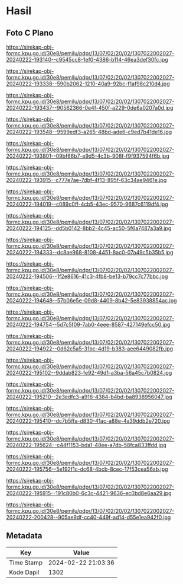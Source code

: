 # Hasil

## Foto C Plano

https://sirekap-obj-formc.kpu.go.id/30e8/pemilu/pdpr/13/07/02/20/02/1307022002027-20240222-193140--c9545cc8-1ef0-4386-b114-46ea3def30fc.jpg

https://sirekap-obj-formc.kpu.go.id/30e8/pemilu/pdpr/13/07/02/20/02/1307022002027-20240222-193338--590b2062-1210-40a9-92bc-f1af98c210d4.jpg

https://sirekap-obj-formc.kpu.go.id/30e8/pemilu/pdpr/13/07/02/20/02/1307022002027-20240222-193437--90562366-0e4f-450f-a229-0de6a0207a0d.jpg

https://sirekap-obj-formc.kpu.go.id/30e8/pemilu/pdpr/13/07/02/20/02/1307022002027-20240222-193548--9599edf3-a265-48bd-ade6-c9ed7b41de16.jpg

https://sirekap-obj-formc.kpu.go.id/30e8/pemilu/pdpr/13/07/02/20/02/1307022002027-20240222-193801--09bf66b7-e9d5-4c3b-908f-f9f937594f6b.jpg

https://sirekap-obj-formc.kpu.go.id/30e8/pemilu/pdpr/13/07/02/20/02/1307022002027-20240222-193915--c777e7ae-7dbf-4f13-895f-63c34ae9461e.jpg

https://sirekap-obj-formc.kpu.go.id/30e8/pemilu/pdpr/13/07/02/20/02/1307022002027-20240222-194019--c089c0ff-4cb5-43ec-9570-9687c6119df4.jpg

https://sirekap-obj-formc.kpu.go.id/30e8/pemilu/pdpr/13/07/02/20/02/1307022002027-20240222-194125--dd5b0142-8bb2-4c45-ac50-5f6a7487a3a9.jpg

https://sirekap-obj-formc.kpu.go.id/30e8/pemilu/pdpr/13/07/02/20/02/1307022002027-20240222-194333--dc8ae968-8108-4451-8ac0-07a49c5b35b5.jpg

https://sirekap-obj-formc.kpu.go.id/30e8/pemilu/pdpr/13/07/02/20/02/1307022002027-20240222-194506--1f2e8616-41c3-4fb8-be13-b79cc7c77bbc.jpg

https://sirekap-obj-formc.kpu.go.id/30e8/pemilu/pdpr/13/07/02/20/02/1307022002027-20240222-194648--57b06e5e-09d8-4409-8b42-5e83938854ac.jpg

https://sirekap-obj-formc.kpu.go.id/30e8/pemilu/pdpr/13/07/02/20/02/1307022002027-20240222-194754--5d7c5f09-7ab0-4eee-8587-427149efcc50.jpg

https://sirekap-obj-formc.kpu.go.id/30e8/pemilu/pdpr/13/07/02/20/02/1307022002027-20240222-194922--0d62c5a5-31bc-4d19-b383-aee6449082fb.jpg

https://sirekap-obj-formc.kpu.go.id/30e8/pemilu/pdpr/13/07/02/20/02/1307022002027-20240222-195102--9ddab823-fe92-49d1-a3ba-56a45c7b0824.jpg

https://sirekap-obj-formc.kpu.go.id/30e8/pemilu/pdpr/13/07/02/20/02/1307022002027-20240222-195210--2e3edfc3-a916-4384-b4bd-ba8938956047.jpg

https://sirekap-obj-formc.kpu.go.id/30e8/pemilu/pdpr/13/07/02/20/02/1307022002027-20240222-195410--dc7b5ffa-d830-41ac-a88e-4a39ddb2e720.jpg

https://sirekap-obj-formc.kpu.go.id/30e8/pemilu/pdpr/13/07/02/20/02/1307022002027-20240222-195624--c44f1153-bda1-48ee-a7db-58fca833ffdd.jpg

https://sirekap-obj-formc.kpu.go.id/30e8/pemilu/pdpr/13/07/02/20/02/1307022002027-20240222-195756--5e192f1c-dc68-4bcb-8cec-17f53cea56ab.jpg

https://sirekap-obj-formc.kpu.go.id/30e8/pemilu/pdpr/13/07/02/20/02/1307022002027-20240222-195915--191c80b0-6c3c-4421-9636-ec0bd8e6aa29.jpg

https://sirekap-obj-formc.kpu.go.id/30e8/pemilu/pdpr/13/07/02/20/02/1307022002027-20240222-200428--905ae9df-cc40-449f-ad14-d55e1ea942f0.jpg


## Metadata

| Key        | Value               |
| ---------- | ------------------- |
| Time Stamp | 2024-02-22 21:03:36 |
| Kode Dapil | 1302                |



